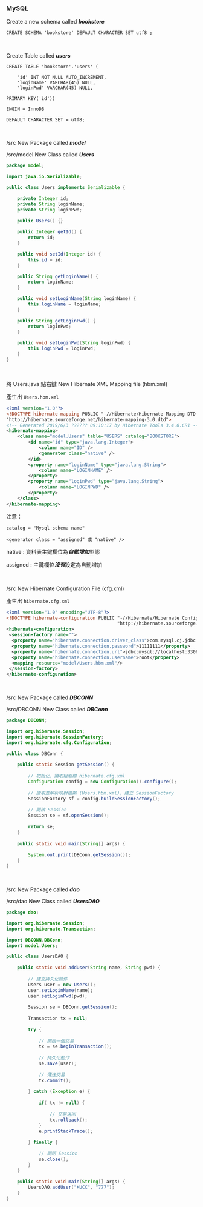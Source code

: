 ### MySQL

Create a new schema called ***bookstore***

```mysql
CREATE SCHEMA 'bookstore' DEFAULT CHARACTER SET utf8 ;
```

<br>

Create Table called ***users***

```mysql
CREATE TABLE 'bookstore'.'users' (
	
	'id' INT NOT NULL AUTO_INCREMENT,
	'loginName' VARCHAR(45) NULL,
	'loginPwd' VARCHAR(45) NULL,
	
PRIMARY KEY('id'))

ENGIN = InnoDB

DEFAULT CHARACTER SET = utf8;
```

<br>

/src New Package called ***model***

/src/model New Class called ***Users***

```java
package model;

import java.io.Serializable;

public class Users implements Serializable {

	private Integer id;
	private String loginName;
	private String loginPwd;
	
	public Users() {}

	public Integer getId() {
		return id;
	}

	public void setId(Integer id) {
		this.id = id;
	}

	public String getLoginName() {
		return loginName;
	}

	public void setLoginName(String loginName) {
		this.loginName = loginName;
	}

	public String getLoginPwd() {
		return loginPwd;
	}

	public void setLoginPwd(String loginPwd) {
		this.loginPwd = loginPwd;
	}
}
```

<br>

將 Users.java 點右鍵 New Hibernate XML Mapping file (hbm.xml)

產生出 `Users.hbm.xml`

```xml
<?xml version="1.0"?>
<!DOCTYPE hibernate-mapping PUBLIC "-//Hibernate/Hibernate Mapping DTD 3.0//EN"
"http://hibernate.sourceforge.net/hibernate-mapping-3.0.dtd">
<!-- Generated 2019/6/3 ?????? 09:10:17 by Hibernate Tools 3.4.0.CR1 -->
<hibernate-mapping>
    <class name="model.Users" table="USERS" catalog="BOOKSTORE">
        <id name="id" type="java.lang.Integer">
            <column name="ID" />
            <generator class="native" />
        </id>
        <property name="loginName" type="java.lang.String">
            <column name="LOGINNAME" />
        </property>
        <property name="loginPwd" type="java.lang.String">
            <column name="LOGINPWD" />
        </property>
    </class>
</hibernate-mapping>
```

注意：

`catalog = "Mysql schema name"`

`<generator class = "assigned" 或 "native" />`

native : 資料表主鍵欄位為***自動增加***型態

assigned : 主鍵欄位***沒有***設定為自動增加

<br>

/src New Hibernate Configuration File (cfg.xml)

產生出 `hibernate.cfg.xml`

```xml
<?xml version="1.0" encoding="UTF-8"?>
<!DOCTYPE hibernate-configuration PUBLIC "-//Hibernate/Hibernate Configuration DTD 3.0//EN"
                                         "http://hibernate.sourceforge.net/hibernate-configuration-3.0.dtd">
<hibernate-configuration>
 <session-factory name="">
  <property name="hibernate.connection.driver_class">com.mysql.cj.jdbc.Driver</property>
  <property name="hibernate.connection.password">11111111</property>
  <property name="hibernate.connection.url">jdbc:mysql://localhost:3306/bookstore</property>
  <property name="hibernate.connection.username">root</property>
  <mapping resource="model/Users.hbm.xml"/>
 </session-factory>
</hibernate-configuration>
```

<br>

/src New Package called ***DBCONN***

/src/DBCONN New Class called ***DBConn***

```java
package DBCONN;

import org.hibernate.Session;
import org.hibernate.SessionFactory;
import org.hibernate.cfg.Configuration;

public class DBConn {
	
	public static Session getSession() {
		
		// 初始化，讀取組態檔 hibernate.cfg.xml
		Configuration config = new Configuration().configure();
		
		// 讀取並解析映射檔案 (Users.hbm.xml)，建立 SessionFactory
		SessionFactory sf = config.buildSessionFactory();
		
		// 開啟 Session
		Session se = sf.openSession();
		
		return se;
	}
	
	public static void main(String[] args) {
		
		System.out.print(DBConn.getSession());
	}
}
```

<br>

/src New Package called ***dao***

/src/dao New Class called ***UsersDAO***

```java
package dao;

import org.hibernate.Session;
import org.hibernate.Transaction;

import DBCONN.DBConn;
import model.Users;

public class UsersDAO {
	
	public static void addUser(String name, String pwd) {
	
		// 建立持久化物件
		Users user = new Users();
		user.setLoginName(name);
		user.setLoginPwd(pwd);
	
		Session se = DBConn.getSession();
	
		Transaction tx = null;
	
		try {
			
			// 開始一個交易
			tx = se.beginTransaction();	
			
			// 持久化動作
			se.save(user);
			
			// 傳送交易
			tx.commit();
		
		} catch (Exception e) {
			
			if( tx != null) {
				
				// 交易返回
				tx.rollback();
			}
			e.printStackTrace();
			
		} finally {
			
			// 關閉 Session
			se.close();
		}
	}
	
	public static void main(String[] args) {
		UsersDAO.addUser("KUCC", "777");
	}
}
```

<br>




